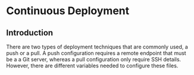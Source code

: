 # Continuous Deployment

## Introduction

There are two types of deployment techniques that are commonly used, a push or a pull. A push configuration requires a remote endpoint that must be a a Git server, whereas a pull configuration only require SSH details. However, there are different variables needed to configure these files.
